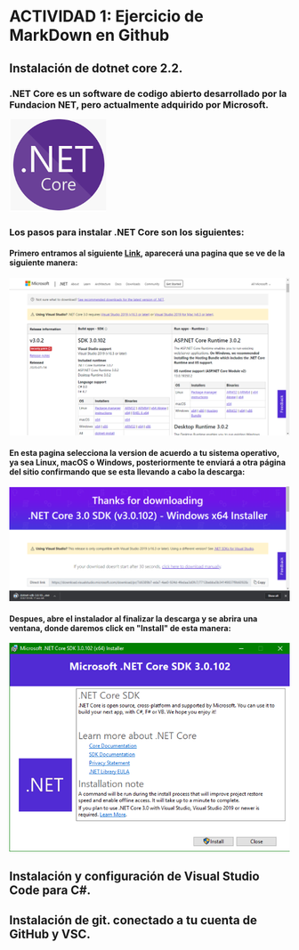 # ACTIVIDAD 1: Ejercicio de MarkDown en Github

## Instalación de dotnet core 2.2.

### .NET Core es un software de codigo abierto desarrollado por la Fundacion NET, pero actualmente adquirido por Microsoft.

![img1](./IMG/NET1.png)

### Los pasos para instalar .NET Core son los siguientes:

#### Primero entramos al siguiente [Link](https://dotnet.microsoft.com/download/dotnet-core/3.0 "Link de descarga de .NET Core"), aparecerá una pagina que se ve de la siguiente manera:
![pag1](./IMG/PAG.png)

#### En esta pagina selecciona la version de acuerdo a tu sistema operativo, ya sea Linux, macOS o Windows, posteriormente te enviará a otra página del sitio confirmando que se esta llevando a cabo la descarga: 
![pag2](./IMG/DS.png)

#### Despues, abre el instalador al finalizar la descarga y se abrira una ventana, donde daremos click en "Install" de esta manera:
![Instalacion](./IMG/INS.png)


## Instalación y configuración de Visual Studio Code para C#.

## Instalación de git. conectado a tu cuenta de GitHub y VSC.